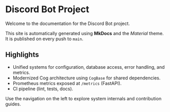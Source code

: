 # Discord Bot Project

Welcome to the documentation for the Discord Bot project.

This site is automatically generated using **MkDocs** and the *Material* theme. It is published on every push to `main`.

## Highlights

- Unified systems for configuration, database access, error handling, and metrics.
- Modernized Cog architecture using `CogBase` for shared dependencies.
- Prometheus metrics exposed at `/metrics` (FastAPI).
- CI pipeline (lint, tests, docs).

Use the navigation on the left to explore system internals and contribution guides. 